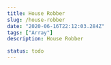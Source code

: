 ```yaml
---
title: House Robber
slug: /house-robber
date: "2020-06-16T22:12:03.284Z"
tags: ["Array"]
description: House Robber

status: todo
---
```

